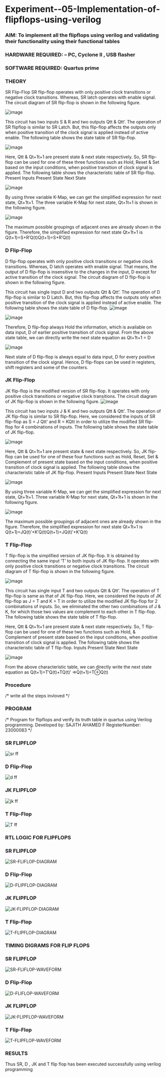 # Experiment--05-Implementation-of-flipflops-using-verilog
### AIM: To implement all the flipflops using verilog and validating their functionality using their functional tables
### HARDWARE REQUIRED:  – PC, Cyclone II , USB flasher
### SOFTWARE REQUIRED:   Quartus prime
### THEORY 
SR Flip-Flop
SR flip-flop operates with only positive clock transitions or negative clock transitions. Whereas, SR latch operates with enable signal. The circuit diagram of SR flip-flop is shown in the following figure.

![image](https://user-images.githubusercontent.com/36288975/167910294-bb550548-b1dc-4cba-9044-31d9037d476b.png)

 
This circuit has two inputs S & R and two outputs Qtt & Qtt’. The operation of SR flipflop is similar to SR Latch. But, this flip-flop affects the outputs only when positive transition of the clock signal is applied instead of active enable.
The following table shows the state table of SR flip-flop.


![image](https://user-images.githubusercontent.com/36288975/167910648-ced88e69-869c-42e2-9718-a285a3902446.png)


Here, Qtt & Qt+1t+1 are present state & next state respectively. So, SR flip-flop can be used for one of these three functions such as Hold, Reset & Set based on the input conditions, when positive transition of clock signal is applied. The following table shows the characteristic table of SR flip-flop.
Present Inputs	Present State	Next State


![image](https://user-images.githubusercontent.com/36288975/167908180-5fc9d589-1cb5-41f5-b2c8-927e04f5f387.png)

By using three variable K-Map, we can get the simplified expression for next state, Qt+1t+1. The three variable K-Map for next state, Qt+1t+1 is shown in the following figure.

![image](https://user-images.githubusercontent.com/36288975/167908214-25b30a54-db20-4bcb-9385-5f93a1982a09.png)

 
The maximum possible groupings of adjacent ones are already shown in the figure. Therefore, the simplified expression for next state Qt+1t+1 is
Q(t+1)=S+R′Q(t)Q(t+1)=S+R′Q(t)


### D Flip-Flop
D flip-flop operates with only positive clock transitions or negative clock transitions. Whereas, D latch operates with enable signal. That means, the output of D flip-flop is insensitive to the changes in the input, D except for active transition of the clock signal. The circuit diagram of D flip-flop is shown in the following figure.
 
This circuit has single input D and two outputs Qtt & Qtt’. The operation of D flip-flop is similar to D Latch. But, this flip-flop affects the outputs only when positive transition of the clock signal is applied instead of active enable.
The following table shows the state table of D flip-flop.
![image](https://user-images.githubusercontent.com/36288975/167908342-e03f0cbb-5958-43bb-b74a-5e3ec2341675.png)

![image](https://user-images.githubusercontent.com/36288975/167910325-aeef0739-0a54-40e2-bebd-6f5fa0cad10e.png)



Therefore, D flip-flop always Hold the information, which is available on data input, D of earlier positive transition of clock signal. From the above state table, we can directly write the next state equation as
Qt+1t+1 = D



![image](https://user-images.githubusercontent.com/36288975/167908850-d39d07ba-7f9d-490a-b9f2-274e189fd047.png)

Next state of D flip-flop is always equal to data input, D for every positive transition of the clock signal. Hence, D flip-flops can be used in registers, shift registers and some of the counters.


### JK Flip-Flop
JK flip-flop is the modified version of SR flip-flop. It operates with only positive clock transitions or negative clock transitions. The circuit diagram of JK flip-flop is shown in the following figure.
![image](https://user-images.githubusercontent.com/36288975/167910378-d2d984a7-2815-4d17-8c41-ee4bdf59ec24.png) 

 
This circuit has two inputs J & K and two outputs Qtt & Qtt’. The operation of JK flip-flop is similar to SR flip-flop. Here, we considered the inputs of SR flip-flop as S = J Qtt’ and R = KQtt in order to utilize the modified SR flip-flop for 4 combinations of inputs.
The following table shows the state table of JK flip-flop.


![image](https://user-images.githubusercontent.com/36288975/167908575-59c35afb-50d3-46a2-888c-47478a3179d5.png)

Here, Qtt & Qt+1t+1 are present state & next state respectively. So, JK flip-flop can be used for one of these four functions such as Hold, Reset, Set & Complement of present state based on the input conditions, when positive transition of clock signal is applied. The following table shows the characteristic table of JK flip-flop.
Present Inputs	Present State	Next State

![image](https://user-images.githubusercontent.com/36288975/167908664-c854ffe9-0bd3-44c2-bfa6-e53928181c69.png)


By using three variable K-Map, we can get the simplified expression for next state, Qt+1t+1. Three variable K-Map for next state, Qt+1t+1 is shown in the following figure.
 
 
 ![image](https://user-images.githubusercontent.com/36288975/167908688-fa93c3e9-8323-4864-947d-c11d163d5a90.png)

The maximum possible groupings of adjacent ones are already shown in the figure. Therefore, the simplified expression for next state Qt+1t+1 is
Q(t+1)=JQ(t)′+K′Q(t)Q(t+1)=JQ(t)′+K′Q(t)



### T Flip-Flop
T flip-flop is the simplified version of JK flip-flop. It is obtained by connecting the same input ‘T’ to both inputs of JK flip-flop. It operates with only positive clock transitions or negative clock transitions. The circuit diagram of T flip-flop is shown in the following figure.

![image](https://user-images.githubusercontent.com/36288975/167911534-5f3c445d-bc68-46e2-9a9c-7efce5febc60.png)



This circuit has single input T and two outputs Qtt & Qtt’. The operation of T flip-flop is same as that of JK flip-flop. Here, we considered the inputs of JK flip-flop as J = T and K = T in order to utilize the modified JK flip-flop for 2 combinations of inputs. So, we eliminated the other two combinations of J & K, for which those two values are complement to each other in T flip-flop.
The following table shows the state table of T flip-flop.



Here, Qtt & Qt+1t+1 are present state & next state respectively. So, T flip-flop can be used for one of these two functions such as Hold, & Complement of present state based on the input conditions, when positive transition of clock signal is applied. The following table shows the characteristic table of T flip-flop.
Inputs	Present State	Next State


![image](https://user-images.githubusercontent.com/36288975/167909015-53aa9450-3f28-4202-887a-79d88228f8a0.png)

From the above characteristic table, we can directly write the next state equation as
Q(t+1)=T′Q(t)+TQ(t)′
⇒Q(t+1)=T⊕Q(t)

### Procedure
/* write all the steps invloved */



### PROGRAM 
/*
Program for flipflops  and verify its truth table in quartus using Verilog programming.
Developed by: SAJITH AHAMED F
RegisterNumber:  23000083
*/


### SR FLIPFLOP
![sr ff](https://github.com/Sajith-28/Experiment--05-Implementation-of-flipflops-using-verilog/assets/149937471/af64f97d-f481-45ef-89b6-5fd01fff558d)

### D Flip-Flop
![d ff](https://github.com/Sajith-28/Experiment--05-Implementation-of-flipflops-using-verilog/assets/149937471/4c491d9b-3bcb-40b4-a3c1-4e08b2193439)

### JK FLIPFLOP
![jk ff](https://github.com/Sajith-28/Experiment--05-Implementation-of-flipflops-using-verilog/assets/149937471/c291a4c4-caad-4ee2-ad35-68f55736224f)

 ### T Flip-Flop
 ![T ff](https://github.com/Sajith-28/Experiment--05-Implementation-of-flipflops-using-verilog/assets/149937471/abbac38c-ee73-488b-8e2b-4fc2e5a1e964)


### RTL LOGIC FOR FLIPFLOPS 

### SR FLIPFLOP
![SR-FLIFLOP-DIAGRAM](https://github.com/Sajith-28/Experiment--05-Implementation-of-flipflops-using-verilog/assets/149937471/40abc906-b09d-4272-8e46-dc8193439c88)

### D Flip-Flop
![D-FLIPFLOP-DIAGRAM](https://github.com/Sajith-28/Experiment--05-Implementation-of-flipflops-using-verilog/assets/149937471/1d062e79-91ac-4e76-974b-074331e9aad8)


### JK FLIPFLOP
![JK-FLIPFLOP-DIAGRAM](https://github.com/Sajith-28/Experiment--05-Implementation-of-flipflops-using-verilog/assets/149937471/94e623dd-0302-426d-8475-a03bf569efc3)

 ### T Flip-Flop
 ![T-FLIPFLOP-DIAGRAM](https://github.com/Sajith-28/Experiment--05-Implementation-of-flipflops-using-verilog/assets/149937471/b50abf1b-3319-4055-8867-2953c61f57fe)





### TIMING DIGRAMS FOR FLIP FLOPS 
### SR FLIPFLOP
![SR-FLIFLOP-WAVEFORM](https://github.com/Sajith-28/Experiment--05-Implementation-of-flipflops-using-verilog/assets/149937471/ef04edca-6d98-4446-8d8e-a4c481aa948b)

### D Flip-Flop
![D-FLIFLOP-WAVEFORM](https://github.com/Sajith-28/Experiment--05-Implementation-of-flipflops-using-verilog/assets/149937471/434a6df6-191e-4b7e-a4b8-79a225e89e49)

### JK FLIPFLOP
![JK-FLIPFLOP-WAVEFORM](https://github.com/Sajith-28/Experiment--05-Implementation-of-flipflops-using-verilog/assets/149937471/24de7376-f39b-44bc-be9f-d9df9d77eb7c)

 ### T Flip-Flop
 ![T-FLIPFLOP-WAVEFORM](https://github.com/Sajith-28/Experiment--05-Implementation-of-flipflops-using-verilog/assets/149937471/14fe493c-87ac-4cc9-96cd-1ffae127ddbe)








### RESULTS 
Thus SR, D , JK and T flip flop has been executed successfully using verilog programming

